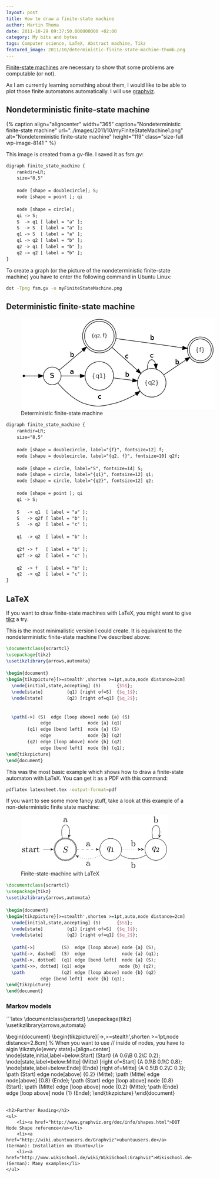 ```yaml
---
layout: post
title: How to draw a finite-state machine
author: Martin Thoma
date: 2011-10-29 09:37:50.000000000 +02:00
category: My bits and bytes
tags: Computer science, LaTeX, Abstract machine, Tikz
featured_image: 2011/10/deterministic-finite-state-machine-thumb.png
---
```

<a href="http://en.wikipedia.org/wiki/Deterministic_finite-state_machine">Finite-state machines</a> are necessary to show that some problems are computable (or not).

As I am currently learning something about them, I would like to be able to plot those finite automatons automatically. I will use <a href="http://www.graphviz.org/">graphviz</a>.
<h2>Nondeterministic finite-state machine</h2>
{% caption align="aligncenter" width="365" caption="Nondeterministic finite-state machine" url="../images/2011/10/myFiniteStateMachine1.png" alt="Nondeterministic finite-state machine"  height="119" class="size-full wp-image-8141 "  %}

This image is created from a gv-file. I saved it as fsm.gv:

```latex
digraph finite_state_machine {
	rankdir=LR;
	size="8,5"

	node [shape = doublecircle]; S;
	node [shape = point ]; qi

	node [shape = circle];
	qi -> S;
	S  -> q1 [ label = "a" ];
	S  -> S  [ label = "a" ];
	q1 -> S  [ label = "a" ];
	q1 -> q2 [ label = "b" ];
	q2 -> q1 [ label = "b" ];
	q2 -> q2 [ label = "b" ];
}
```

To create a graph (or the picture of the nondeterministic finite-state machine) you have to enter the following command in Ubuntu Linux:

```bash
dot -Tpng fsm.gv -o myFiniteStateMachine.png
```

<h2>Deterministic finite-state machine</h2>

<figure class="aligncenter">
            <a href="../images/2011/10/deterministic-finite-state-machine.png"><img src="../images/2011/10/deterministic-finite-state-machine.png" alt="Deterministic finite-state machine" style="max-width:528px;max-height:248px" class="size-full wp-image-8171"/></a>
            <figcaption class="text-center">Deterministic finite-state machine</figcaption>
        </figure>

```latex
digraph finite_state_machine {
	rankdir=LR;
	size="8,5"

	node [shape = doublecircle, label="{f}", fontsize=12] f;
	node [shape = doublecircle, label="{q2, f}", fontsize=10] q2f;

	node [shape = circle, label="S", fontsize=14] S;
	node [shape = circle, label="{q1}", fontsize=12] q1;
	node [shape = circle, label="{q2}", fontsize=12] q2;

	node [shape = point ]; qi
	qi -> S;

	S   -> q1  [ label = "a" ];
	S   -> q2f [ label = "b" ];
	S   -> q2  [ label = "c" ];

	q1  -> q2  [ label = "b" ];

	q2f -> f   [ label = "b" ];
	q2f -> q2  [ label = "c" ];

	q2  -> f   [ label = "b" ];
	q2  -> q2  [ label = "c" ];
}
```

<h2>LaTeX</h2>
If you want to draw finite-state machines with LaTeX, you might want to give <a href="http://www.texample.net/tikz/examples/feature/automata-and-petri-nets/">tikz</a> a try.

This is the most minimalistic version I could create. It is equivalent to the nondeterministic finite-state machine I've described above:

```latex
\documentclass{scrartcl}
\usepackage{tikz}
\usetikzlibrary{arrows,automata}

\begin{document}
\begin{tikzpicture}[>=stealth',shorten >=1pt,auto,node distance=2cm]
  \node[initial,state,accepting] (S)      {$S$};
  \node[state]         (q1) [right of=S]  {$q_1$};
  \node[state]         (q2) [right of=q1] {$q_2$};


  \path[->] (S)  edge [loop above] node {a} (S)
             edge              node {a} (q1)
        (q1) edge [bend left]  node {a} (S)
             edge              node {b} (q2)
        (q2) edge [loop above] node {b} (q2)
             edge [bend left]  node {b} (q1);
\end{tikzpicture}
\end{document}
```

This was the most basic example which shows how to draw a finite-state automaton with LaTeX. You can get it as a PDF with this command:

```bash
pdflatex latexsheet.tex -output-format=pdf
```

If you want to see some more fancy stuff, take a look at this example of a non-deterministic finite state machine:

<figure class="aligncenter">
            <a href="../images/2011/10/latex-finite-state-machine.png"><img src="../images/2011/10/latex-finite-state-machine.png" alt="Finite-state-machine with LaTeX" style="max-width:400px;max-height:147px" class="size-full wp-image-13421"/></a>
            <figcaption class="text-center">Finite-state-machine with LaTeX</figcaption>
        </figure>

```latex
\documentclass{scrartcl}
\usepackage{tikz}
\usetikzlibrary{arrows,automata}
 
\begin{document}
\begin{tikzpicture}[>=stealth',shorten >=1pt,auto,node distance=2cm]
  \node[initial,state,accepting] (S)      {$S$};
  \node[state]         (q1) [right of=S]  {$q_1$};
  \node[state]         (q2) [right of=q1] {$q_2$};
 
  \path[->]          (S)  edge [loop above] node {a} (S);
  \path[->, dashed]  (S)  edge              node {a} (q1);
  \path[->, dotted]  (q1) edge [bend left]  node {a} (S);
  \path[->>, dotted] (q1) edge             node {b} (q2);
  \path              (q2) edge [loop above] node {b} (q2)
             edge [bend left]  node {b} (q1);
\end{tikzpicture}
\end{document}
```

<h3>Markov models</h3>
```latex
\documentclass{scrartcl}
\usepackage{tikz}
\usetikzlibrary{arrows,automata}

\begin{document}
\begin{tikzpicture}[->,>=stealth',shorten >=1pt,node distance=2.8cm]
    % When you want to use // inside of nodes, you have to algin
    \tikzstyle{every state}=[align=center]
    \node[state,initial,label=below:Start] (Start)
                                            {A 0.6\\B 0.2\\C 0.2};
    \node[state,label=below:Mitte] (Mitte) [right of=Start] 
                                            {A 0.1\\B 0.1\\C 0.8};
    \node[state,label=below:Ende] (Ende)   [right of=Mitte] 
                                            {A 0.5\\B 0.2\\C 0.3};
    \path (Start) edge               node[above] {0.2} (Mitte);
    \path (Mitte) edge               node[above] {0.8} (Ende);
    \path (Start) edge  [loop above] node        {0.8} (Start);
    \path (Mitte) edge  [loop above] node        {0.2} (Mitte);
    \path (Ende)  edge  [loop above] node        {1}  (Ende);
\end{tikzpicture}
\end{document}
```

<h2>Further Reading</h2>
<ul>
    <li><a href="http://www.graphviz.org/doc/info/shapes.html">DOT Node Shape reference</a></li>
    <li><a href="http://wiki.ubuntuusers.de/Graphviz">ubuntuusers.de</a> (German): Installation on Ubuntu</li>
    <li><a href="http://www.wikischool.de/wiki/WikiSchool:Graphviz">Wikischool.de</a> (German): Many examples</li>
</ul>
